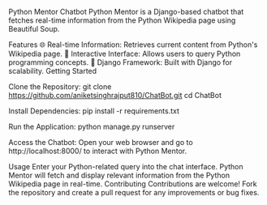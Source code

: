 Python Mentor Chatbot
Python Mentor is a Django-based chatbot that fetches real-time information from the Python Wikipedia page using Beautiful Soup.

Features
🌐 Real-time Information: Retrieves current content from Python's Wikipedia page.
💬 Interactive Interface: Allows users to query Python programming concepts.
🚀 Django Framework: Built with Django for scalability.
Getting Started

Clone the Repository:
  git clone https://github.com/aniketsinghrajput810/ChatBot.git
  cd ChatBot

Install Dependencies:
  pip install -r requirements.txt
  
Run the Application:
  python manage.py runserver

Access the Chatbot:
  Open your web browser and go to http://localhost:8000/ to interact with Python Mentor.

Usage
Enter your Python-related query into the chat interface.
Python Mentor will fetch and display relevant information from the Python Wikipedia page in real-time.
Contributing
Contributions are welcome! Fork the repository and create a pull request for any improvements or bug fixes.
